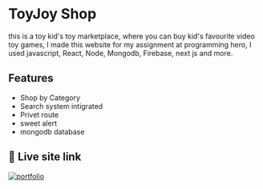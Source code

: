 
# ToyJoy Shop

this is a toy kid's toy marketplace, where you can buy kid's favourite video toy games, I made this website for my assignment at programming hero, I used javascript, React, Node, Mongodb, Firebase, next js and more. 



## Features

- Shop by Category
- Search system intigrated
- Privet route
- sweet alert
- mongodb database



## 🔗 Live site link
[![portfolio](https://img.shields.io/badge/my_portfolio-000?style=for-the-badge&logo=ko-fi&logoColor=white)](https://toy-joy-client.web.app/)


